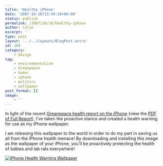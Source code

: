 ```yaml
---
title: 'Healthy iPhone'
date: '2007-10-16T13:39:16+00:00'
status: publish
permalink: /2007/10/16/healthy-iphone
author: Colin
excerpt: ''
type: post
layout: '../../layouts/BlogPost.astro'
id: 109
category:
    - design
tag:
    - environmentalism
    - Greenpeace
    - humor
    - iphone
    - politics
    - wallpaper
post_format: []
image:
    - ''
---
```

In light of the recent [Greanpeace health report on the iPhone](https://www.macworld.com/news/2007/10/15/greenpeace/index.php "macworld article") (view the [PDF of Full Report](https://www.greenpeace.org/raw/content/international/press/reports/iPhones-hazardous-chemicals.pdf)), I’ve taken the proactive stance and created a health warning for use as my iPhone wallpaper.

I am releasing this wallpaper to the world in order to do my part in saving us all from the iPhone health menace! By downloading and installing this image as the wallpaper of your iPhone, you’ll be proactively protecting the health of babies and lab rats everywhere!

[![iPhone Health Warning Wallpaper](/uploads/2007/10/iphone-health-warning.jpg)](/uploads/2007/10/iphone-health-warning.jpg)